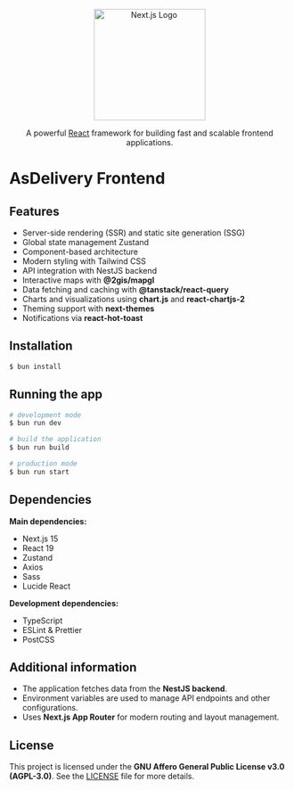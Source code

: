 <p align="center">
  <a href="https://nextjs.org/" target="blank"><img src="https://upload.wikimedia.org/wikipedia/commons/8/8e/Nextjs-logo.svg" width="200" alt="Next.js Logo" /></a>
</p>
<p align="center">A powerful <a href="https://react.dev/" target="_blank">React</a> framework for building fast and scalable frontend applications.</p>

# AsDelivery Frontend

## Features

- Server-side rendering (SSR) and static site generation (SSG)
- Global state management Zustand 
- Component-based architecture
- Modern styling with Tailwind CSS
- API integration with NestJS backend
- Interactive maps with **@2gis/mapgl**
- Data fetching and caching with **@tanstack/react-query**
- Charts and visualizations using **chart.js** and **react-chartjs-2**
- Theming support with **next-themes**
- Notifications via **react-hot-toast**

## Installation

```bash
$ bun install
```

## Running the app

```bash
# development mode
$ bun run dev

# build the application
$ bun run build

# production mode
$ bun run start
```

## Dependencies

**Main dependencies:**
- Next.js 15
- React 19
- Zustand
- Axios
- Sass
- Lucide React

**Development dependencies:**
- TypeScript
- ESLint & Prettier
- PostCSS

## Additional information

- The application fetches data from the **NestJS backend**.
- Environment variables are used to manage API endpoints and other configurations.
- Uses **Next.js App Router** for modern routing and layout management.

## License

This project is licensed under the **GNU Affero General Public License v3.0 (AGPL-3.0)**. See the [LICENSE](../LICENSE) file for more details.

